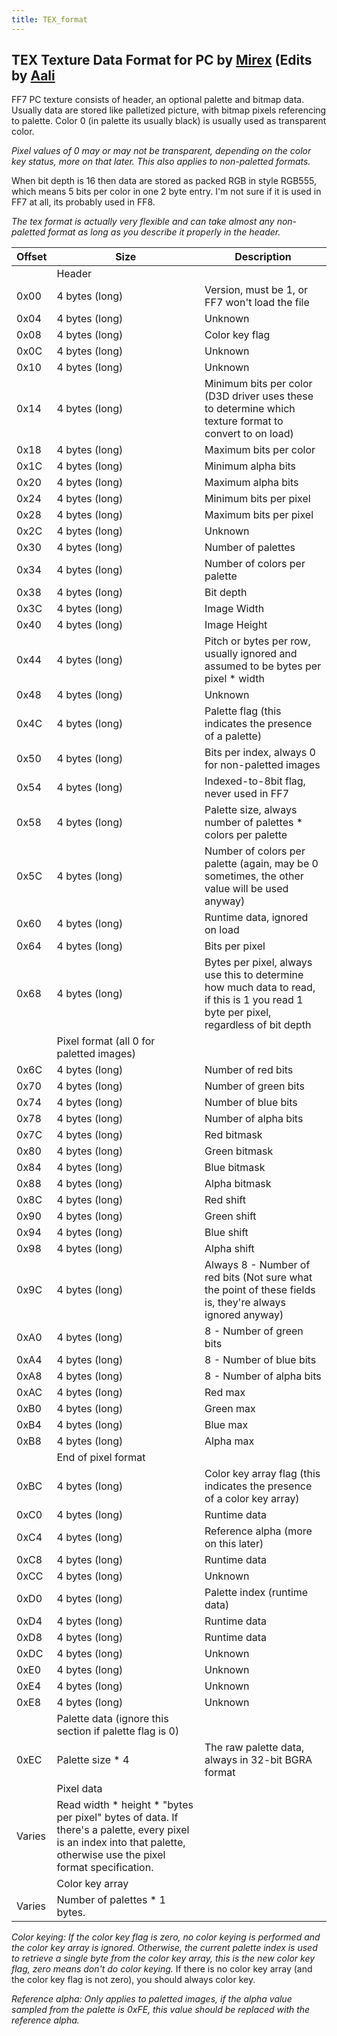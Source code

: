```yaml
---
title: TEX_format
---
```


## TEX Texture Data Format for PC by [Mirex](User:Mirex "wikilink") (Edits by [Aali](../User:Aali)

FF7 PC texture consists of header, an optional palette and bitmap data. Usually data are stored like palletized picture, with bitmap pixels referencing to palette. Color 0 (in palette its usually black) is usually used as transparent color.

*Pixel values of 0 may or may not be transparent, depending on the color key status, more on that later. This also applies to non-paletted formats.*

When bit depth is 16 then data are stored as packed RGB in style RGB555, which means 5 bits per color in one 2 byte entry. I'm not sure if it is used in FF7 at all, its probably used in FF8.

*The tex format is actually very flexible and can take almost any non-paletted format as long as you describe it properly in the header.*

| Offset | Size | Description |
|----|----|----|
|  | Header |  |
| 0x00 | 4 bytes (long) | Version, must be 1, or FF7 won't load the file |
| 0x04 | 4 bytes (long) | Unknown |
| 0x08 | 4 bytes (long) | Color key flag |
| 0x0C | 4 bytes (long) | Unknown |
| 0x10 | 4 bytes (long) | Unknown |
| 0x14 | 4 bytes (long) | Minimum bits per color (D3D driver uses these to determine which texture format to convert to on load) |
| 0x18 | 4 bytes (long) | Maximum bits per color |
| 0x1C | 4 bytes (long) | Minimum alpha bits |
| 0x20 | 4 bytes (long) | Maximum alpha bits |
| 0x24 | 4 bytes (long) | Minimum bits per pixel |
| 0x28 | 4 bytes (long) | Maximum bits per pixel |
| 0x2C | 4 bytes (long) | Unknown |
| 0x30 | 4 bytes (long) | Number of palettes |
| 0x34 | 4 bytes (long) | Number of colors per palette |
| 0x38 | 4 bytes (long) | Bit depth |
| 0x3C | 4 bytes (long) | Image Width |
| 0x40 | 4 bytes (long) | Image Height |
| 0x44 | 4 bytes (long) | Pitch or bytes per row, usually ignored and assumed to be bytes per pixel \* width |
| 0x48 | 4 bytes (long) | Unknown |
| 0x4C | 4 bytes (long) | Palette flag (this indicates the presence of a palette) |
| 0x50 | 4 bytes (long) | Bits per index, always 0 for non-paletted images |
| 0x54 | 4 bytes (long) | Indexed-to-8bit flag, never used in FF7 |
| 0x58 | 4 bytes (long) | Palette size, always number of palettes \* colors per palette |
| 0x5C | 4 bytes (long) | Number of colors per palette (again, may be 0 sometimes, the other value will be used anyway) |
| 0x60 | 4 bytes (long) | Runtime data, ignored on load |
| 0x64 | 4 bytes (long) | Bits per pixel |
| 0x68 | 4 bytes (long) | Bytes per pixel, always use this to determine how much data to read, if this is 1 you read 1 byte per pixel, regardless of bit depth |
|  | Pixel format (all 0 for paletted images) |  |
| 0x6C | 4 bytes (long) | Number of red bits |
| 0x70 | 4 bytes (long) | Number of green bits |
| 0x74 | 4 bytes (long) | Number of blue bits |
| 0x78 | 4 bytes (long) | Number of alpha bits |
| 0x7C | 4 bytes (long) | Red bitmask |
| 0x80 | 4 bytes (long) | Green bitmask |
| 0x84 | 4 bytes (long) | Blue bitmask |
| 0x88 | 4 bytes (long) | Alpha bitmask |
| 0x8C | 4 bytes (long) | Red shift |
| 0x90 | 4 bytes (long) | Green shift |
| 0x94 | 4 bytes (long) | Blue shift |
| 0x98 | 4 bytes (long) | Alpha shift |
| 0x9C | 4 bytes (long) | Always 8 - Number of red bits (Not sure what the point of these fields is, they're always ignored anyway) |
| 0xA0 | 4 bytes (long) | 8 - Number of green bits |
| 0xA4 | 4 bytes (long) | 8 - Number of blue bits |
| 0xA8 | 4 bytes (long) | 8 - Number of alpha bits |
| 0xAC | 4 bytes (long) | Red max |
| 0xB0 | 4 bytes (long) | Green max |
| 0xB4 | 4 bytes (long) | Blue max |
| 0xB8 | 4 bytes (long) | Alpha max |
|  | End of pixel format |  |
| 0xBC | 4 bytes (long) | Color key array flag (this indicates the presence of a color key array) |
| 0xC0 | 4 bytes (long) | Runtime data |
| 0xC4 | 4 bytes (long) | Reference alpha (more on this later) |
| 0xC8 | 4 bytes (long) | Runtime data |
| 0xCC | 4 bytes (long) | Unknown |
| 0xD0 | 4 bytes (long) | Palette index (runtime data) |
| 0xD4 | 4 bytes (long) | Runtime data |
| 0xD8 | 4 bytes (long) | Runtime data |
| 0xDC | 4 bytes (long) | Unknown |
| 0xE0 | 4 bytes (long) | Unknown |
| 0xE4 | 4 bytes (long) | Unknown |
| 0xE8 | 4 bytes (long) | Unknown |
|  | Palette data (ignore this section if palette flag is 0) |  |
| 0xEC | Palette size \* 4 | The raw palette data, always in 32-bit BGRA format |
|  | Pixel data |  |
| Varies | Read width \* height \* "bytes per pixel" bytes of data. If there's a palette, every pixel is an index into that palette, otherwise use the pixel format specification. |  |
|  | Color key array |  |
| Varies | Number of palettes \* 1 bytes. |  |

*Color keying: If the color key flag is zero, no color keying is performed and the color key array is ignored. Otherwise, the current palette index is used to retrieve a single byte from the color key array, this is the new color key flag, zero means don't do color keying.* If there is no color key array (and the color key flag is not zero), you should always color key.

*Reference alpha: Only applies to paletted images, if the alpha value sampled from the palette is 0xFE, this value should be replaced with the reference alpha.*
